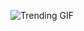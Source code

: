 ![Trending GIF](https://media4.giphy.com/media/v1.Y2lkPThiYjIxNzcycmdyYWxkdnNkaWM5Znc0Y2Q5Zm5vMWY0YWU3NHpqdGYzd3JubTd5NCZlcD12MV9naWZzX3NlYXJjaCZjdD1n/xUPGcEliCc7bETyfO8/giphy.gif)
